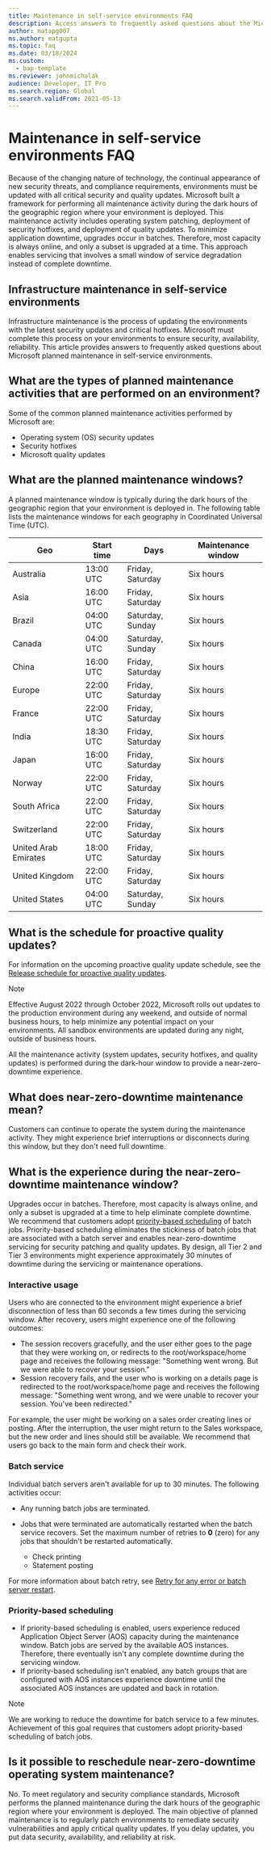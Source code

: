 ```yaml
---
title: Maintenance in self-service environments FAQ
description: Access answers to frequently asked questions about the Microsoft planned maintenance in self-service environments.
author: matapg007
ms.author: matgupta
ms.topic: faq
ms.date: 03/18/2024
ms.custom: 
  - bap-template
ms.reviewer: johnmichalak
audience: Developer, IT Pro
ms.search.region: Global
ms.search.validFrom: 2021-05-13
---
```


# Maintenance in self-service environments FAQ

Because of the changing nature of technology, the continual appearance of new security threats, and compliance requirements, environments must be updated with all critical security and quality updates. Microsoft built a framework for performing all maintenance activity during the dark hours of the geographic region where your environment is deployed. This maintenance activity includes operating system patching, deployment of security hotfixes, and deployment of quality updates. To minimize application downtime, upgrades occur in batches. Therefore, most capacity is always online, and only a subset is upgraded at a time. This approach enables servicing that involves a small window of service degradation instead of complete downtime.

## Infrastructure maintenance in self-service environments

Infrastructure maintenance is the process of updating the environments with the latest security updates and critical hotfixes. Microsoft must complete this process on your environments to ensure security, availability, reliability. This article provides answers to frequently asked questions about Microsoft planned maintenance in self-service environments.

## What are the types of planned maintenance activities that are performed on an environment?

Some of the common planned maintenance activities performed by Microsoft are:

- Operating system (OS) security updates
- Security hotfixes
- Microsoft quality updates

## <a name="windows"></a>What are the planned maintenance windows?

A planned maintenance window is typically during the dark hours of the geographic region that your environment is deployed in. The following table lists the maintenance windows for each geography in Coordinated Universal Time (UTC).

| Geo | Start time | Days | Maintenance window |
|-----|------------|------|--------------------|
| Australia | 13:00 UTC | Friday, Saturday | Six hours |
| Asia | 16:00 UTC | Friday, Saturday | Six hours |
| Brazil | 04:00 UTC | Saturday, Sunday | Six hours |
| Canada | 04:00 UTC | Saturday, Sunday | Six hours |
| China | 16:00 UTC | Friday, Saturday | Six hours |
| Europe | 22:00 UTC | Friday, Saturday | Six hours |
| France | 22:00 UTC | Friday, Saturday | Six hours |
| India | 18:30 UTC | Friday, Saturday | Six hours |
| Japan | 16:00 UTC | Friday, Saturday | Six hours |
| Norway | 22:00 UTC | Friday, Saturday | Six hours |
| South Africa | 22:00 UTC | Friday, Saturday | Six hours |
| Switzerland | 22:00 UTC | Friday, Saturday | Six hours |
| United Arab Emirates | 18:00 UTC | Friday, Saturday | Six hours |
| United Kingdom | 22:00 UTC | Friday, Saturday | Six hours |
| United States | 04:00 UTC | Saturday, Sunday | Six hours |

## What is the schedule for proactive quality updates?

For information on the upcoming proactive quality update schedule, see the [Release schedule for proactive quality updates](../../fin-ops/get-started/quality-updates-schedule.md).

> [!NOTE] 
> Effective August 2022 through October 2022, Microsoft rolls out updates to the production environment during any weekend, and outside of normal business hours, to help minimize any potential impact on your environments. All sandbox environments are updated during any night, outside of business hours.
> 
> All the maintenance activity (system updates, security hotfixes, and quality updates) is performed during the dark-hour window to provide a near-zero-downtime experience.

## What does near-zero-downtime maintenance mean?

Customers can continue to operate the system during the maintenance activity. They might experience brief interruptions or disconnects during this window, but they don't need full downtime.

## What is the experience during the near-zero-downtime maintenance window?

Upgrades occur in batches. Therefore, most capacity is always online, and only a subset is upgraded at a time to help eliminate complete downtime. We recommend that customers adopt [priority-based scheduling](../sysadmin/priority-based-batch-scheduling.md) of batch jobs. Priority-based scheduling eliminates the stickiness of batch jobs that are associated with a batch server and enables near-zero-downtime servicing for security patching and quality updates. By design, all Tier 2 and Tier 3 environments might experience approximately 30 minutes of downtime during the servicing or maintenance operations.

### Interactive usage

Users who are connected to the environment might experience a brief disconnection of less than 60 seconds a few times during the servicing window. After recovery, users might experience one of the following outcomes:

- The session recovers gracefully, and the user either goes to the page that they were working on, or redirects to the root/workspace/home page and receives the following message: "Something went wrong. But we were able to recover your session."
- Session recovery fails, and the user who is working on a details page is redirected to the root/workspace/home page and receives the following message: "Something went wrong, and we were unable to recover your session. You've been redirected."

For example, the user might be working on a sales order creating lines or posting. After the interruption, the user might return to the Sales workspace, but the new order and lines should still be available. We recommend that users go back to the main form and check their work. 

### Batch service

Individual batch servers aren't available for up to 30 minutes. The following activities occur: 

- Any running batch jobs are terminated.
- Jobs that were terminated are automatically restarted when the batch service recovers. Set the maximum number of retries to **0** (zero) for any jobs that shouldn't be restarted automatically.

    - Check printing 
    - Statement posting

For more information about batch retry, see [Retry for any error or batch server restart](../sysadmin/retryable-batch.md#retry-for-any-error-or-batch-server-restart).

### Priority-based scheduling

- If priority-based scheduling is enabled, users experience reduced Application Object Server (AOS) capacity during the maintenance window. Batch jobs are served by the available AOS instances. Therefore, there eventually isn't any complete downtime during the servicing window.
- If priority-based scheduling isn't enabled, any batch groups that are configured with AOS instances experience downtime until the associated AOS instances are updated and back in rotation.

> [!NOTE] 
> We are working to reduce the downtime for batch service to a few minutes. Achievement of this goal requires that customers adopt priority-based scheduling of batch jobs.

## Is it possible to reschedule near-zero-downtime operating system maintenance?

No. To meet regulatory and security compliance standards, Microsoft performs the planned maintenance during the dark hours of the geographic region where your environment is deployed. The main objective of planned maintenance is to regularly patch environments to remediate security vulnerabilities and apply critical quality updates. If you delay updates, you put data security, availability, and reliability at risk.
